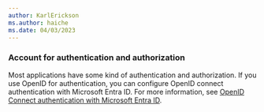 ```yaml
---
author: KarlErickson
ms.author: haiche
ms.date: 04/03/2023
---
```


### Account for authentication and authorization

Most applications have some kind of authentication and authorization. If you use OpenID for authentication, you can configure OpenID connect authentication with Microsoft Entra ID. For more information, see [OpenID Connect authentication with Microsoft Entra ID](/azure/active-directory/fundamentals/auth-oidc).
